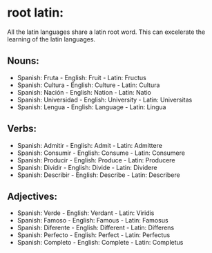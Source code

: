 root latin:
===========

All the latin languages share a latin root word. This can excelerate the 
learning of the latin languages.


Nouns:
------
- Spanish: Fruta - English: Fruit - Latin: Fructus
- Spanish: Cultura - English: Culture - Latin: Cultura
- Spanish: Nación - English: Nation - Latin: Natio
- Spanish: Universidad - English: University - Latin: Universitas
- Spanish: Lengua - English: Language - Latin: Lingua

Verbs:
------
- Spanish: Admitir - English: Admit - Latin: Admittere
- Spanish: Consumir - English: Consume - Latin: Consumere
- Spanish: Producir - English: Produce - Latin: Producere
- Spanish: Dividir - English: Divide - Latin: Dividere
- Spanish: Describir - English: Describe - Latin: Describere

Adjectives:
-----------
- Spanish: Verde - English: Verdant - Latin: Viridis
- Spanish: Famoso - English: Famous - Latin: Famosus
- Spanish: Diferente - English: Different - Latin: Differens
- Spanish: Perfecto - English: Perfect - Latin: Perfectus
- Spanish: Completo - English: Complete - Latin: Completus

